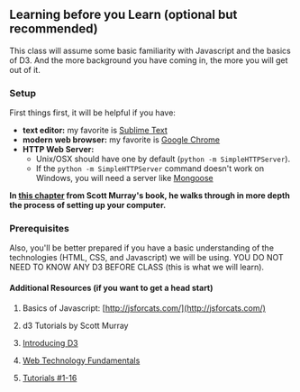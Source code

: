 ## Learning before you Learn (optional but recommended)

This class will assume some basic familiarity with Javascript and the basics of D3.  And the more background you have coming in, the more you will get out of it.

<!-- > Before coming on day 1 you must submit a block: http://bl.ocks.org -->

### Setup

First things first, it will be helpful if you have:

- **text editor:** my favorite is [Sublime Text](http://www.sublimetext.com/2)
- **modern web browser:** my favorite is [Google Chrome](https://www.google.com/chrome/browser/desktop/index.html)
- **HTTP Web Server:**  
  - Unix/OSX should have one by default (`python -m SimpleHTTPServer`).
  - If the `python -m SimpleHTTPServer` command doesn't work on Windows, you will need a server like [Mongoose](http://cesanta.com/mongoose.shtml)

__In [this chapter](http://chimera.labs.oreilly.com/books/1230000000345/ch04.html) from Scott Murray's book, he walks through in more depth the process of setting up your computer.__

### Prerequisites

Also, you'll be better prepared if you have a basic understanding of the technologies (HTML, CSS, and Javascript) we will be using. YOU DO NOT NEED TO KNOW ANY D3 BEFORE CLASS (this is what we will learn).

#### Additional Resources (if you want to get a head start)

1. Basics of Javascript: [http://jsforcats.com/](http://jsforcats.com/)

2. d3 Tutorials by Scott Murray
  1. [Introducing D3](http://chimera.labs.oreilly.com/books/1230000000345/ch02.html)
  2. [Web Technology Fundamentals](http://chimera.labs.oreilly.com/books/1230000000345/ch03.html)
  3. [Tutorials #1-16](http://alignedleft.com/tutorials/d3)

